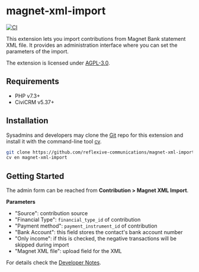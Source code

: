 # magnet-xml-import

[![CI](https://github.com/reflexive-communications/magnet-xml-import/actions/workflows/main.yml/badge.svg)](https://github.com/reflexive-communications/magnet-xml-import/actions/workflows/main.yml)

This extension lets you import contributions from Magnet Bank statement XML file.
It provides an administration interface where you can set the parameters of the import.

The extension is licensed under [AGPL-3.0](LICENSE.txt).

## Requirements

-   PHP v7.3+
-   CiviCRM v5.37+

## Installation

Sysadmins and developers may clone the [Git](https://en.wikipedia.org/wiki/Git) repo for this extension and
install it with the command-line tool [cv](https://github.com/civicrm/cv).

```bash
git clone https://github.com/reflexive-communications/magnet-xml-import.git
cv en magnet-xml-import
```

## Getting Started

The admin form can be reached from **Contribution > Magnet XML Import**.

**Parameters**

-   "Source": contribution source
-   "Financial Type": `financial_type_id` of contribution
-   "Payment method": `payment_instrument_id` of contribution
-   "Bank Account": this field stores the contact's bank account number
-   "Only income": if this is checked, the negative transactions will be skipped during import
-   "Magnet XML file": upload field for the XML

For details check the [Developer Notes](DEVELOPER.md).
